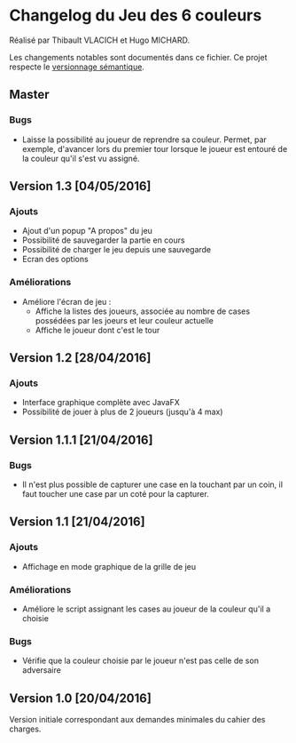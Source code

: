 # Changelog du Jeu des 6 couleurs

Réalisé par Thibault VLACICH et Hugo MICHARD.

Les changements notables sont documentés dans ce fichier. Ce projet respecte le [versionnage sémantique](http://semver.org/).

## Master

### Bugs
- Laisse la possibilité au joueur de reprendre sa couleur. Permet, par exemple, d'avancer lors du premier tour lorsque le joueur est entouré de la couleur qu'il s'est vu assigné.

## Version 1.3 [04/05/2016]

### Ajouts
- Ajout d'un popup "A propos" du jeu
- Possibilité de sauvegarder la partie en cours
- Possibilité de charger le jeu depuis une sauvegarde
- Ecran des options

### Améliorations
- Améliore l'écran de jeu :
	- Affiche la listes des joueurs, associée au nombre de cases possédées par les joeurs et leur couleur actuelle
	- Affiche le joueur dont c'est le tour

## Version 1.2 [28/04/2016]

### Ajouts
- Interface graphique complète avec JavaFX
- Possibilité de jouer à plus de 2 joueurs (jusqu'à 4 max)

## Version 1.1.1 [21/04/2016]

### Bugs
- Il n'est plus possible de capturer une case en la touchant par un coin, il faut toucher une case par un coté pour la capturer.

## Version 1.1 [21/04/2016]

### Ajouts
- Affichage en mode graphique de la grille de jeu

### Améliorations
- Améliore le script assignant les cases au joueur de la couleur qu'il a choisie

### Bugs
- Vérifie que la couleur choisie par le joueur n'est pas celle de son adversaire

## Version 1.0 [20/04/2016]
Version initiale correspondant aux demandes minimales du cahier des charges.
